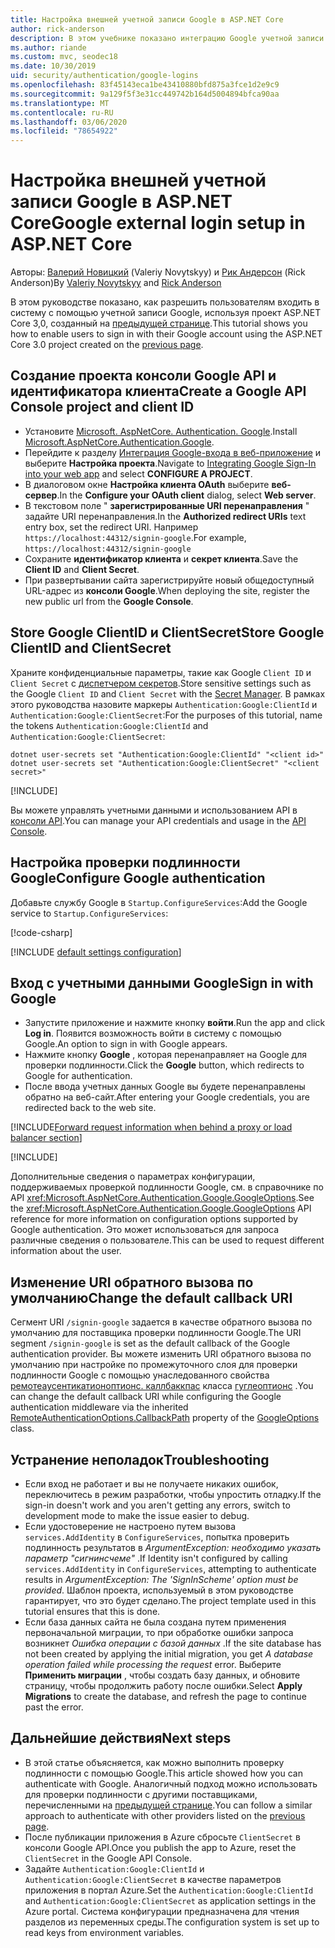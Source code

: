 ```yaml
---
title: Настройка внешней учетной записи Google в ASP.NET Core
author: rick-anderson
description: В этом учебнике показано интеграцию Google учетной записи пользователя и проверки подлинности в существующее приложение ASP.NET Core.
ms.author: riande
ms.custom: mvc, seodec18
ms.date: 10/30/2019
uid: security/authentication/google-logins
ms.openlocfilehash: 83f45143eca1be43410880bfd875a3fce1d2e9c9
ms.sourcegitcommit: 9a129f5f3e31cc449742b164d5004894bfca90aa
ms.translationtype: MT
ms.contentlocale: ru-RU
ms.lasthandoff: 03/06/2020
ms.locfileid: "78654922"
---
```

# <a name="google-external-login-setup-in-aspnet-core"></a><span data-ttu-id="13b13-103">Настройка внешней учетной записи Google в ASP.NET Core</span><span class="sxs-lookup"><span data-stu-id="13b13-103">Google external login setup in ASP.NET Core</span></span>

<span data-ttu-id="13b13-104">Авторы: [Валерий Новицкий](https://github.com/01binary) (Valeriy Novytskyy) и [Рик Андерсон](https://twitter.com/RickAndMSFT) (Rick Anderson)</span><span class="sxs-lookup"><span data-stu-id="13b13-104">By [Valeriy Novytskyy](https://github.com/01binary) and [Rick Anderson](https://twitter.com/RickAndMSFT)</span></span>

<span data-ttu-id="13b13-105">В этом руководстве показано, как разрешить пользователям входить в систему с помощью учетной записи Google, используя проект ASP.NET Core 3,0, созданный на [предыдущей странице](xref:security/authentication/social/index).</span><span class="sxs-lookup"><span data-stu-id="13b13-105">This tutorial shows you how to enable users to sign in with their Google account using the ASP.NET Core 3.0 project created on the [previous page](xref:security/authentication/social/index).</span></span>

## <a name="create-a-google-api-console-project-and-client-id"></a><span data-ttu-id="13b13-106">Создание проекта консоли Google API и идентификатора клиента</span><span class="sxs-lookup"><span data-stu-id="13b13-106">Create a Google API Console project and client ID</span></span>

* <span data-ttu-id="13b13-107">Установите [Microsoft. AspNetCore. Authentication. Google](https://www.nuget.org/packages/Microsoft.AspNetCore.Authentication.Google).</span><span class="sxs-lookup"><span data-stu-id="13b13-107">Install [Microsoft.AspNetCore.Authentication.Google](https://www.nuget.org/packages/Microsoft.AspNetCore.Authentication.Google).</span></span>
* <span data-ttu-id="13b13-108">Перейдите к разделу [Интеграция Google-входа в веб-приложение](https://developers.google.com/identity/sign-in/web/devconsole-project) и выберите **Настройка проекта**.</span><span class="sxs-lookup"><span data-stu-id="13b13-108">Navigate to [Integrating Google Sign-In into your web app](https://developers.google.com/identity/sign-in/web/devconsole-project) and select **CONFIGURE A PROJECT**.</span></span>
* <span data-ttu-id="13b13-109">В диалоговом окне **Настройка клиента OAuth** выберите **веб-сервер**.</span><span class="sxs-lookup"><span data-stu-id="13b13-109">In the **Configure your OAuth client** dialog, select **Web server**.</span></span>
* <span data-ttu-id="13b13-110">В текстовом поле " **зарегистрированные URI перенаправления** " задайте URI перенаправления.</span><span class="sxs-lookup"><span data-stu-id="13b13-110">In the **Authorized redirect URIs** text entry box, set the redirect URI.</span></span> <span data-ttu-id="13b13-111">Например `https://localhost:44312/signin-google`.</span><span class="sxs-lookup"><span data-stu-id="13b13-111">For example, `https://localhost:44312/signin-google`</span></span>
* <span data-ttu-id="13b13-112">Сохраните **идентификатор клиента** и **секрет клиента**.</span><span class="sxs-lookup"><span data-stu-id="13b13-112">Save the **Client ID** and **Client Secret**.</span></span>
* <span data-ttu-id="13b13-113">При развертывании сайта зарегистрируйте новый общедоступный URL-адрес из **консоли Google**.</span><span class="sxs-lookup"><span data-stu-id="13b13-113">When deploying the site, register the new public url from the **Google Console**.</span></span>

## <a name="store-google-clientid-and-clientsecret"></a><span data-ttu-id="13b13-114">Store Google ClientID и ClientSecret</span><span class="sxs-lookup"><span data-stu-id="13b13-114">Store Google ClientID and ClientSecret</span></span>

<span data-ttu-id="13b13-115">Храните конфиденциальные параметры, такие как Google `Client ID` и `Client Secret` с [диспетчером секретов](xref:security/app-secrets).</span><span class="sxs-lookup"><span data-stu-id="13b13-115">Store sensitive settings such as the Google `Client ID` and `Client Secret` with the [Secret Manager](xref:security/app-secrets).</span></span> <span data-ttu-id="13b13-116">В рамках этого руководства назовите маркеры `Authentication:Google:ClientId` и `Authentication:Google:ClientSecret`:</span><span class="sxs-lookup"><span data-stu-id="13b13-116">For the purposes of this tutorial, name the tokens `Authentication:Google:ClientId` and `Authentication:Google:ClientSecret`:</span></span>

```dotnetcli
dotnet user-secrets set "Authentication:Google:ClientId" "<client id>"
dotnet user-secrets set "Authentication:Google:ClientSecret" "<client secret>"
```

[!INCLUDE[](~/includes/environmentVarableColon.md)]

<span data-ttu-id="13b13-117">Вы можете управлять учетными данными и использованием API в [консоли API](https://console.developers.google.com/apis/dashboard).</span><span class="sxs-lookup"><span data-stu-id="13b13-117">You can manage your API credentials and usage in the [API Console](https://console.developers.google.com/apis/dashboard).</span></span>

## <a name="configure-google-authentication"></a><span data-ttu-id="13b13-118">Настройка проверки подлинности Google</span><span class="sxs-lookup"><span data-stu-id="13b13-118">Configure Google authentication</span></span>

<span data-ttu-id="13b13-119">Добавьте службу Google в `Startup.ConfigureServices`:</span><span class="sxs-lookup"><span data-stu-id="13b13-119">Add the Google service to `Startup.ConfigureServices`:</span></span>

[!code-csharp[](~/security/authentication/social/social-code/3.x/StartupGoogle3x.cs?highlight=11-19)]

[!INCLUDE [default settings configuration](includes/default-settings2-2.md)]

## <a name="sign-in-with-google"></a><span data-ttu-id="13b13-120">Вход с учетными данными Google</span><span class="sxs-lookup"><span data-stu-id="13b13-120">Sign in with Google</span></span>

* <span data-ttu-id="13b13-121">Запустите приложение и нажмите кнопку **войти**.</span><span class="sxs-lookup"><span data-stu-id="13b13-121">Run the app and click **Log in**.</span></span> <span data-ttu-id="13b13-122">Появится возможность войти в систему с помощью Google.</span><span class="sxs-lookup"><span data-stu-id="13b13-122">An option to sign in with Google appears.</span></span>
* <span data-ttu-id="13b13-123">Нажмите кнопку **Google** , которая перенаправляет на Google для проверки подлинности.</span><span class="sxs-lookup"><span data-stu-id="13b13-123">Click the **Google** button, which redirects to Google for authentication.</span></span>
* <span data-ttu-id="13b13-124">После ввода учетных данных Google вы будете перенаправлены обратно на веб-сайт.</span><span class="sxs-lookup"><span data-stu-id="13b13-124">After entering your Google credentials, you are redirected back to the web site.</span></span>

[!INCLUDE[Forward request information when behind a proxy or load balancer section](includes/forwarded-headers-middleware.md)]

[!INCLUDE[](includes/chain-auth-providers.md)]

<span data-ttu-id="13b13-125">Дополнительные сведения о параметрах конфигурации, поддерживаемых проверкой подлинности Google, см. в справочнике по API <xref:Microsoft.AspNetCore.Authentication.Google.GoogleOptions>.</span><span class="sxs-lookup"><span data-stu-id="13b13-125">See the <xref:Microsoft.AspNetCore.Authentication.Google.GoogleOptions> API reference for more information on configuration options supported by Google authentication.</span></span> <span data-ttu-id="13b13-126">Это может использоваться для запроса различные сведения о пользователе.</span><span class="sxs-lookup"><span data-stu-id="13b13-126">This can be used to request different information about the user.</span></span>

## <a name="change-the-default-callback-uri"></a><span data-ttu-id="13b13-127">Изменение URI обратного вызова по умолчанию</span><span class="sxs-lookup"><span data-stu-id="13b13-127">Change the default callback URI</span></span>

<span data-ttu-id="13b13-128">Сегмент URI `/signin-google` задается в качестве обратного вызова по умолчанию для поставщика проверки подлинности Google.</span><span class="sxs-lookup"><span data-stu-id="13b13-128">The URI segment `/signin-google` is set as the default callback of the Google authentication provider.</span></span> <span data-ttu-id="13b13-129">Вы можете изменить URI обратного вызова по умолчанию при настройке по промежуточного слоя для проверки подлинности Google с помощью унаследованного свойства [ремотеаусентикатионоптионс. каллбаккпас](/dotnet/api/microsoft.aspnetcore.authentication.remoteauthenticationoptions.callbackpath) класса [гуглеоптионс](/dotnet/api/microsoft.aspnetcore.authentication.google.googleoptions) .</span><span class="sxs-lookup"><span data-stu-id="13b13-129">You can change the default callback URI while configuring the Google authentication middleware via the inherited [RemoteAuthenticationOptions.CallbackPath](/dotnet/api/microsoft.aspnetcore.authentication.remoteauthenticationoptions.callbackpath) property of the [GoogleOptions](/dotnet/api/microsoft.aspnetcore.authentication.google.googleoptions) class.</span></span>

## <a name="troubleshooting"></a><span data-ttu-id="13b13-130">Устранение неполадок</span><span class="sxs-lookup"><span data-stu-id="13b13-130">Troubleshooting</span></span>

* <span data-ttu-id="13b13-131">Если вход не работает и вы не получаете никаких ошибок, переключитесь в режим разработки, чтобы упростить отладку.</span><span class="sxs-lookup"><span data-stu-id="13b13-131">If the sign-in doesn't work and you aren't getting any errors, switch to development mode to make the issue easier to debug.</span></span>
* <span data-ttu-id="13b13-132">Если удостоверение не настроено путем вызова `services.AddIdentity` в `ConfigureServices`, попытка проверить подлинность результатов в *ArgumentException: необходимо указать параметр "сигнинсчеме"* .</span><span class="sxs-lookup"><span data-stu-id="13b13-132">If Identity isn't configured by calling `services.AddIdentity` in `ConfigureServices`, attempting to authenticate results in *ArgumentException: The 'SignInScheme' option must be provided*.</span></span> <span data-ttu-id="13b13-133">Шаблон проекта, используемый в этом руководстве гарантирует, что это будет сделано.</span><span class="sxs-lookup"><span data-stu-id="13b13-133">The project template used in this tutorial ensures that this is done.</span></span>
* <span data-ttu-id="13b13-134">Если база данных сайта не была создана путем применения первоначальной миграции, то при обработке ошибки запроса возникнет *Ошибка операции с базой данных* .</span><span class="sxs-lookup"><span data-stu-id="13b13-134">If the site database has not been created by applying the initial migration, you get *A database operation failed while processing the request* error.</span></span> <span data-ttu-id="13b13-135">Выберите **Применить миграции** , чтобы создать базу данных, и обновите страницу, чтобы продолжить работу после ошибки.</span><span class="sxs-lookup"><span data-stu-id="13b13-135">Select **Apply Migrations** to create the database, and refresh the page to continue past the error.</span></span>

## <a name="next-steps"></a><span data-ttu-id="13b13-136">Дальнейшие действия</span><span class="sxs-lookup"><span data-stu-id="13b13-136">Next steps</span></span>

* <span data-ttu-id="13b13-137">В этой статье объясняется, как можно выполнить проверку подлинности с помощью Google.</span><span class="sxs-lookup"><span data-stu-id="13b13-137">This article showed how you can authenticate with Google.</span></span> <span data-ttu-id="13b13-138">Аналогичный подход можно использовать для проверки подлинности с другими поставщиками, перечисленными на [предыдущей странице](xref:security/authentication/social/index).</span><span class="sxs-lookup"><span data-stu-id="13b13-138">You can follow a similar approach to authenticate with other providers listed on the [previous page](xref:security/authentication/social/index).</span></span>
* <span data-ttu-id="13b13-139">После публикации приложения в Azure сбросьте `ClientSecret` в консоли Google API.</span><span class="sxs-lookup"><span data-stu-id="13b13-139">Once you publish the app to Azure, reset the `ClientSecret` in the Google API Console.</span></span>
* <span data-ttu-id="13b13-140">Задайте `Authentication:Google:ClientId` и `Authentication:Google:ClientSecret` в качестве параметров приложения в портал Azure.</span><span class="sxs-lookup"><span data-stu-id="13b13-140">Set the `Authentication:Google:ClientId` and `Authentication:Google:ClientSecret` as application settings in the Azure portal.</span></span> <span data-ttu-id="13b13-141">Система конфигурации предназначена для чтения разделов из переменных среды.</span><span class="sxs-lookup"><span data-stu-id="13b13-141">The configuration system is set up to read keys from environment variables.</span></span>
